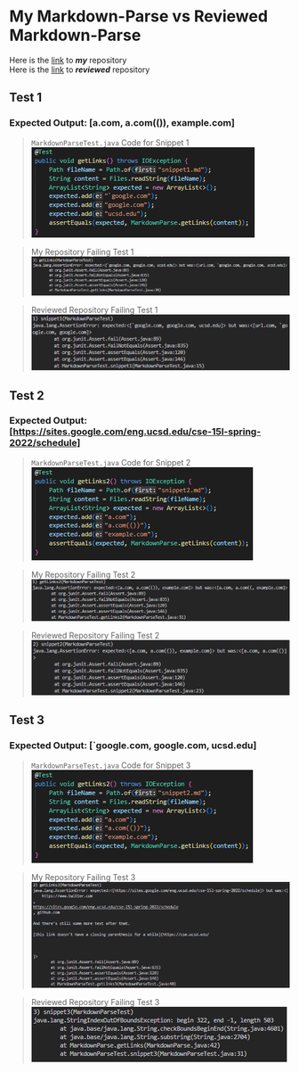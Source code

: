 <h1>My Markdown-Parse vs Reviewed Markdown-Parse</h1>

Here is the [link](https://github.com/ganadenjameel/markdown-parser) to ***my*** repository
<br> Here is the [link](https://github.com/aaronchan32/markdown-parser) to ***reviewed*** repository

## **Test 1**

### Expected Output: [a.com, a.com(()), example.com] <br>

> `MarkdownParseTest.java` Code for Snippet 1<br>
![Image](L4SS1.PNG)


> My Repository Failing Test 1<br>
![Image](L4SS4.PNG)

> Reviewed Repository Failing Test 1<br>
![Image](L4SS7.PNG)




## **Test 2**

### Expected Output: [https://sites.google.com/eng.ucsd.edu/cse-15l-spring-2022/schedule] <br>

> `MarkdownParseTest.java` Code for Snippet 2<br>
![Image](L4SS2.PNG)

> My Repository Failing Test 2<br>
![Image](L4SS5.PNG)

> Reviewed Repository Failing Test 2<br>
![Image](L4SS8.PNG)





## **Test 3**

### Expected Output: [`google.com, google.com, ucsd.edu] <br>

> `MarkdownParseTest.java` Code for Snippet 3<br>
![Image](L4SS2.PNG)

> My Repository Failing Test 3<br>
![Image](L4SS6.PNG)

> Reviewed Repository Failing Test 3<br>
![Image](L4SS9.PNG)
